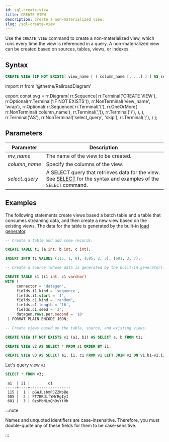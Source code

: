 ```yaml
---
id: sql-create-view
title: CREATE VIEW
description: Create a non-materialized view.
slug: /sql-create-view
---
```

<head>
  <link rel="canonical" href="https://docs.risingwave.com/docs/current/sql-create-view/" />
</head>

Use the `CREATE VIEW` command to create a non-materialized view, which runs every time the view is referenced in a query. A non-materialized view can be created based on sources, tables, views, or indexes.

## Syntax

```sql
CREATE VIEW [IF NOT EXISTS] view_name [ ( column_name [, ...] ) ] AS select_query;
```

import rr from '@theme/RailroadDiagram'

export const svg = rr.Diagram(
    rr.Sequence(
        rr.Terminal('CREATE VIEW'),
        rr.Optional(rr.Terminal('IF NOT EXISTS')),
        rr.NonTerminal('view_name', 'wrap'),
        rr.Optional(
            rr.Sequence(
                rr.Terminal('('),
                rr.OneOrMore(
                     rr.NonTerminal('column_name'), rr.Terminal(',')),
                rr.Terminal(')'),
            ),
        ),
        rr.Terminal('AS'),
        rr.NonTerminal('select_query', 'skip'),
        rr.Terminal(';'),
    )
);

<drawer SVG={svg} />

## Parameters

|Parameter                  | Description           |
|---------------------------|-----------------------|
|*mv_name*                  |The name of the view to be created.|
|*column_name*              |Specify the columns of the view.|
|*select_query*             |A SELECT query that retrieves data for the view. See [SELECT](sql-select.md) for the syntax and examples of the `SELECT` command.|

## Examples

The following statements create views based a batch table and a table that consumes streaming data, and then create a new view based on the existing views. The data for the table is generated by the built-in [load generator](/create-source/ingest-from-datagen.md).

```sql
-- Create a table and add some records.

CREATE TABLE t1 (a int, b int, c int);

INSERT INTO t1 VALUES (115, 1, 8), (585, 2, 3), (601, 3, 7);

-- Create a source (whose data is generated by the built-in generator).

CREATE TABLE s1 (i1 int, c1 varchar) 
WITH (
     connector = 'datagen',
     fields.i1.kind = 'sequence',
     fields.i1.start = '1',
     fields.c1.kind = 'random',
     fields.c1.length = '16',
     fields.c1.seed = '3',
     datagen.rows.per.second = '10'
 ) FORMAT PLAIN ENCODE JSON;

-- Create views based on the table, source, and existing views.

CREATE VIEW IF NOT EXISTS v1 (a1, b1) AS SELECT a, b FROM t1;

CREATE VIEW v2 AS SELECT * FROM s1 ORDER BY i1;

CREATE VIEW v3 AS SELECT a1, i1, c1 FROM v1 LEFT JOIN v2 ON v1.b1=v2.i1;
```

Let's query view `v3`.

```sql
SELECT * FROM v3;
```

```
 a1  | i1 |        c1        
-----+----+------------------
 115 |  1 | pGWJLsbmPJZZWpBe
 585 |  2 | FT7BRdifYMrRgIyI
 601 |  3 | 0zsMbNLxQh9yYtHh
```

:::note

Names and unquoted identifiers are case-insensitive. Therefore, you must double-quote any of these fields for them to be case-sensitive.

:::
